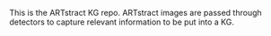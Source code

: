 This is the ARTstract KG repo. ARTstract images are passed through detectors to capture relevant information to be put into a KG.
